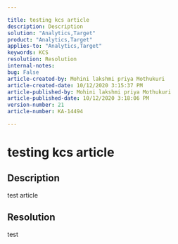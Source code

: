 ```yaml
---

title: testing kcs article  
description: Description  
solution: "Analytics,Target"  
product: "Analytics,Target"  
applies-to: "Analytics,Target"  
keywords: KCS  
resolution: Resolution  
internal-notes:   
bug: False  
article-created-by: Mohini lakshmi priya Mothukuri  
article-created-date: 10/12/2020 3:15:37 PM  
article-published-by: Mohini lakshmi priya Mothukuri  
article-published-date: 10/12/2020 3:18:06 PM  
version-number: 21  
article-number: KA-14494

---
```


# testing kcs article

## Description

test article

## Resolution

test
